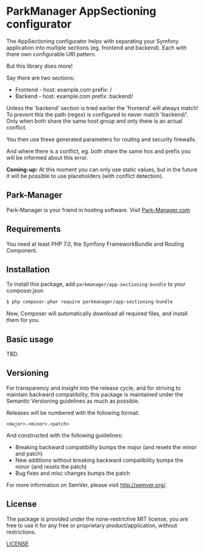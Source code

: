 ParkManager AppSectioning configurator
====================================

The AppSectioning configurator helps with separating your Symfony application
into multiple sections (eg. frontend and backend). Each with there own
configurable URI pattern.

But this library does more!

Say there are two sections:

* Frontend - host: example.com prefix: /
* Backend  - host: example.com prefix: backend/

Unless the 'backend' section is tried earlier the 'frontend' will always match!
To prevent this the path (regex) is configured to never match 'backend/'.
Only when both share the same host group and only there is an actual conflict.

You then use these generated parameters for routing and security firewalls.

And where there is a conflict, eg. both share the same hos and prefix you will be
informed about this error.

**Coming-up:** At this moment you can only use static values, but in the future
it will be possible to use placeholders (with conflict detection).

Park-Manager
------------

Park-Manager is your friend in hosting software. Visit [Park-Manager.com](http://www.park-manager.com)

Requirements
------------

You need at least PHP 7.0, the Symfony FrameworkBundle and Routing Component.

Installation
------------

To install this package, add `parkmanager/app-sectioning-bundle` to your composer.json

```bash
$ php composer.phar require parkmanager/app-sectioning-bundle
```

Now, Composer will automatically download all required files, and install them
for you.

Basic usage
-----------

TBD.

Versioning
----------

For transparency and insight into the release cycle, and for striving
to maintain backward compatibility, this package is maintained under
the Semantic Versioning guidelines as much as possible.

Releases will be numbered with the following format:

`<major>.<minor>.<patch>`

And constructed with the following guidelines:

* Breaking backward compatibility bumps the major (and resets the minor and patch)
* New additions without breaking backward compatibility bumps the minor (and resets the patch)
* Bug fixes and misc changes bumps the patch

For more information on SemVer, please visit <http://semver.org/>.

License
-------

The package is provided under the none-restrictive MIT license,
you are free to use it for any free or proprietary product/application,
without restrictions.

[LICENSE](LICENSE)
